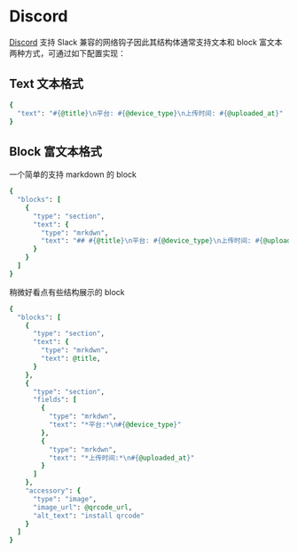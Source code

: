 # Discord

[Discord](https://support.discord.com/hc/zh-tw/articles/228383668) 支持 Slack 兼容的网络钩子因此其结构体通常支持文本和 block 富文本两种方式，可通过如下配置实现：

## Text 文本格式

```ruby
{
  "text": "#{@title}\n平台: #{@device_type}\n上传时间: #{@uploaded_at}"
}
```

## Block 富文本格式

一个简单的支持 markdown 的 block

```ruby
{
  "blocks": [
    {
      "type": "section",
      "text": {
        "type": "mrkdwn",
        "text": "## #{@title}\n平台: #{@device_type}\n上传时间: #{@uploaded_at}\n安装二维码:\n![qrcode](#{@qrcode_url})"
      }
    }
  ]
}
```

稍微好看点有些结构展示的 block

```ruby
{
  "blocks": [
    {
      "type": "section",
      "text": {
        "type": "mrkdwn",
        "text": @title,
      }
    },
    {
      "type": "section",
      "fields": [
        {
          "type": "mrkdwn",
          "text": "*平台:*\n#{@device_type}"
        },
        {
          "type": "mrkdwn",
          "text": "*上传时间:*\n#{@uploaded_at}"
        }
      ]
    },
    "accessory": {
      "type": "image",
      "image_url": @qrcode_url,
      "alt_text": "install qrcode"
    }
  ]
}
```
